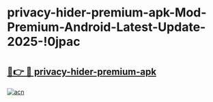 # privacy-hider-premium-apk-Mod-Premium-Android-Latest-Update-2025-!0jpac

# <h2><a href="https://xzcql1.esa.edu.pl?title=privacy-hider-premium-apk&ref=0jpac">🔗👉 🔴 privacy-hider-premium-apk</a></h2>

[![acn](https://github.com/user-attachments/assets/0f9c940e-d8b0-45ae-aac7-cd30a18b3e1c)](https://xzcql1.esa.edu.pl?title=privacy-hider-premium-apk&ref=0jpac)

